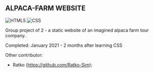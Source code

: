 
<h2>ALPACA-FARM WEBSITE</h2>

![HTML5](https://img.shields.io/badge/-HTML5-333333?style=flat&logo=HTML5)
![CSS](https://img.shields.io/badge/-CSS-333333?style=flat&logo=CSS3&logoColor=1572B6)

Group project of 2 - a static website of an imagined alpaca farm tour company. 

Completed: January 2021 - 2 months after learning CSS

Other contributor: 
- Ratko (https://github.com/Ratko-Sim);
